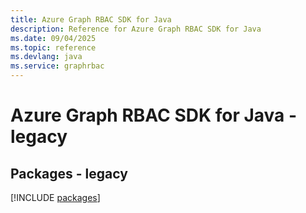 ```yaml
---
title: Azure Graph RBAC SDK for Java
description: Reference for Azure Graph RBAC SDK for Java
ms.date: 09/04/2025
ms.topic: reference
ms.devlang: java
ms.service: graphrbac
---
```

# Azure Graph RBAC SDK for Java - legacy
## Packages - legacy
[!INCLUDE [packages](graph-rbac-index.md)]